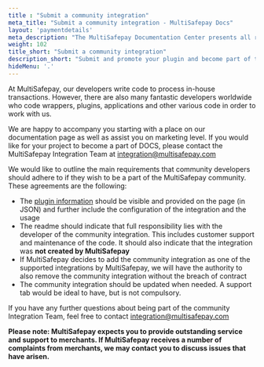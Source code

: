 ```yaml
---
title : "Submit a community integration"
meta_title: "Submit a community integration - MultiSafepay Docs"
layout: 'paymentdetails'
meta_description: "The MultiSafepay Documentation Center presents all relevant information about our Plugins and API. You can also find support pages for payment methods, tools and general questions as well as the contact details of our Support and Integration Teams."
weight: 102
title_short: "Submit a community integration"
description_short: "Submit and promote your plugin and become part of the MultiSafepay community."
hideMenu: '.'
---
```


At MultiSafepay, our developers write code to process in-house transactions. However, there are also many fantastic developers worldwide who code wrappers, plugins, applications and other various code in order to work with us.

We are happy to accompany you starting with a place on our documentation page as well as assist you on marketing level. If you would like for your project to become a part of DOCS, please contact the MultiSafepay Integration Team at <integration@multisafepay.com>

We would like to outline the main requirements that community developers should adhere to if they wish to be a part of the MultiSafepay community.
 These agreements are the following:

* The [plugin information](https://docs.multisafepay.com/api/#plugin-information) should be visible and provided on the page (in JSON) and further include the configuration of the integration and the usage
* The readme should indicate that full responsibility lies with the developer of the community integration. This includes customer support and maintenance of the code. It should also indicate that the integration was __not created by MultiSafepay__
* If MultiSafepay decides to add the community integration as one of the supported integrations by MultiSafepay, we will have the authority to also remove the community integration without the breach of contract
* The community integration should be updated when needed. A support tab would be ideal to have, but is not compulsory.

If you have any further questions about being part of the community Integration Team, feel free to contact <integration@multisafepay.com>

__Please note: MultiSafepay expects you to provide outstanding service and support to merchants. If MultiSafepay receives a number of complaints from merchants, we may contact you to discuss issues that have arisen.__